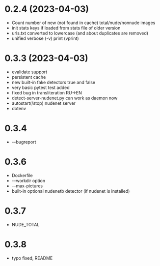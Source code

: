 # 0.2.4 (2023-04-03)
- Count number of new (not found in cache) total/nude/nonnude images
- init stats keys if loaded from stats file of older version
- urls.txt converted to lowercase (and about duplicates are removed)
- unified verbose (-v) print (vprint)

# 0.3.3 (2023-04-03)
- evalidate support 
- persistent cache
- new built-in fake detectors true and false
- very basic pytest test added
- fixed bug in transliteration RU->EN
- detect-server-nudenet.py can work as daemon now
- autostart(/stop) nudenet server
- dotenv

# 0.3.4
- --bugreport

# 0.3.6
- Dockerfile
- --workdir option
- --max-pictures
- built-in optional nudenetb detector (if nudenet is installed)

# 0.3.7
- NUDE_TOTAL

# 0.3.8
- typo fixed, README
